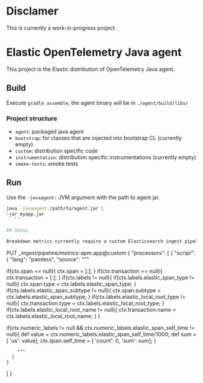 # Disclamer

This is currently a work-in-progress project.

# Elastic OpenTelemetry Java agent

This project is the Elastic distribution of OpenTelemetry Java agent.

## Build

Execute `gradle assemble`, the agent binary will be in `./agent/build/libs/`

### Project structure

- `agent`: packaged java agent
- `bootstrap`: for classes that are injected into bootstrap CL (currently empty)
- `custom`: distribution specific code
- `instrumentation`: distribution specific instrumentations (currently empty)
- `smoke-tests`: smoke tests

## Run

Use the `-javaagent:` JVM argument with the path to agent jar.

  ```bash
  java -javaagent:/path/to/agent.jar \
  -jar myapp.jar
     ```

## Setup

Breakdown metrics currently require a custom Elasticsearch ingest pipeline
```
PUT _ingest/pipeline/metrics-apm.app@custom
{
  "processors": [
    {
      "script": {
        "lang": "painless",
        "source": """

if(ctx.span == null){
  ctx.span = [:];
}
if(ctx.transaction == null){
  ctx.transaction = [:];
}
if(ctx.labels != null){
  if(ctx.labels.elastic_span_type != null){
    ctx.span.type = ctx.labels.elastic_span_type;
  }
  if(ctx.labels.elastic_span_subtype != null){
    ctx.span.subtype = ctx.labels.elastic_span_subtype;
  }
  if(ctx.labels.elastic_local_root_type != null){
    ctx.transaction.type = ctx.labels.elastic_local_root_type;
  }
  if(ctx.labels.elastic_local_root_name != null){
    ctx.transaction.name = ctx.labels.elastic_local_root_name;
  }
}

if(ctx.numeric_labels != null && ctx.numeric_labels.elastic_span_self_time != null){
  def value = ctx.numeric_labels.elastic_span_self_time/1000;
  def sum = [ 'us': value];
  ctx.span.self_time =  [ 'count': 0, 'sum': sum];
}

        """
      }
    }
  ]
}
```



